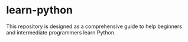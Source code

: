 # learn-python
This repository is designed as a comprehensive guide to help beginners and intermediate programmers learn Python.
